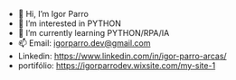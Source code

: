- 👋 Hi, I’m Igor Parro 
- 👀 I’m interested in PYTHON
- 🌱 I’m currently learning PYTHON/RPA/IA
- 📫 Email: igorparro.dev@gmail.com
- Linkedin: https://www.linkedin.com/in/igor-parro-arcas/
- portifólio: https://igorparrodev.wixsite.com/my-site-1
